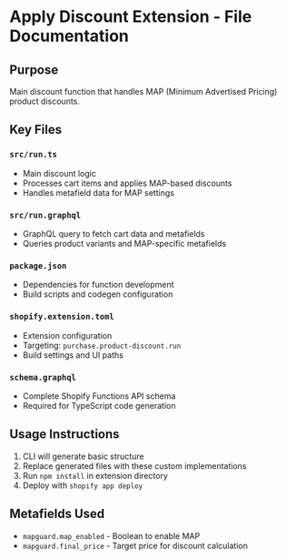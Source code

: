 # Apply Discount Extension - File Documentation

## Purpose
Main discount function that handles MAP (Minimum Advertised Pricing) product discounts.

## Key Files

### `src/run.ts`
- Main discount logic
- Processes cart items and applies MAP-based discounts
- Handles metafield data for MAP settings

### `src/run.graphql` 
- GraphQL query to fetch cart data and metafields
- Queries product variants and MAP-specific metafields

### `package.json`
- Dependencies for function development
- Build scripts and codegen configuration

### `shopify.extension.toml`
- Extension configuration
- Targeting: `purchase.product-discount.run`
- Build settings and UI paths

### `schema.graphql`
- Complete Shopify Functions API schema
- Required for TypeScript code generation

## Usage Instructions

1. CLI will generate basic structure
2. Replace generated files with these custom implementations
3. Run `npm install` in extension directory
4. Deploy with `shopify app deploy`

## Metafields Used
- `mapguard.map_enabled` - Boolean to enable MAP
- `mapguard.final_price` - Target price for discount calculation
